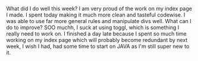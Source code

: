 What did I do well this week?
I am very proud of the work on my index page I made. I spent
today making it much more clean and tasteful codewise. I was able to use far more general rules and manipulate divs well.
What can I do to improve?
SOO muchh, I suck at using toggl, which is something I really need to work on. I finished a day late because I spent so much time working on my index page which will probably become redundant by next week, I wish I had, had some time to start on JAVA as I'm still super new to it. 
